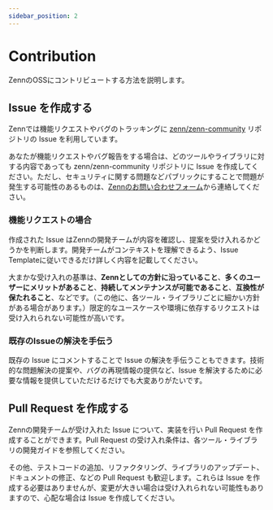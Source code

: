 ```yaml
---
sidebar_position: 2
---
```


# Contribution

ZennのOSSにコントリビュートする方法を説明します。

## Issue を作成する

Zennでは機能リクエストやバグのトラッキングに [zenn/zenn-community](https://github.com/zenn-dev/zenn-community) リポジトリの Issue を利用しています。

あなたが機能リクエストやバグ報告をする場合は、どのツールやライブラリに対する内容であっても zenn/zenn-community リポジトリに Issue を作成してください。ただし、セキュリティに関する問題などパブリックにすることで問題が発生する可能性のあるものは、[Zennのお問い合わせフォーム](https://zenn.dev/inquiry)から連絡してください。

### 機能リクエストの場合

作成された Issue はZennの開発チームが内容を確認し、提案を受け入れるかどうかを判断します。開発チームがコンテキストを理解できるよう、Issue Templateに従いできるだけ詳しく内容を記載してください。

大まかな受け入れの基準は、**Zennとしての方針に沿っていること**、**多くのユーザーにメリットがあること**、**持続してメンテナンスが可能であること**、**互換性が保たれること**、などです。（この他に、各ツール・ライブラリごとに細かい方針がある場合があります。）限定的なユースケースや環境に依存するリクエストは受け入れられない可能性が高いです。

### 既存のIssueの解決を手伝う

既存の Issue にコメントすることで Issue の解決を手伝うこともできます。技術的な問題解決の提案や、バグの再現情報の提供など、Issue を解決するために必要な情報を提供していただけるだけでも大変ありがたいです。

## Pull Request を作成する

Zennの開発チームが受け入れた Issue について、実装を行い Pull Request を作成することができます。Pull Request の受け入れ条件は、各ツール・ライブラリの開発ガイドを参照してください。

その他、テストコードの追加、リファクタリング、ライブラリのアップデート、ドキュメントの修正、などの Pull Request も歓迎します。これらは Issue を作成する必要はありませんが、変更が大きい場合は受け入れられない可能性もありますので、心配な場合は Issue を作成してください。
